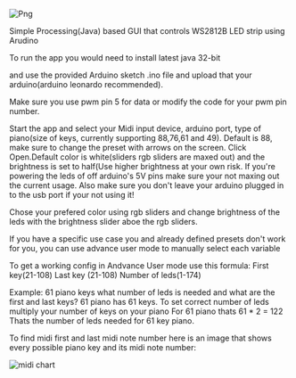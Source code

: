 
![Png](https://user-images.githubusercontent.com/62844718/211154625-e74cb40d-9728-4893-a18b-6ccc0fd25dc3.png)

Simple Processing(Java) based GUI that controls WS2812B LED strip using Arudino

To run the app you would need to install latest java 32-bit 

and use the provided Arduino sketch .ino file and upload that your arduino(arduino leonardo recommended).

Make sure you use pwm pin 5 for data or modify
the code for your pwm pin number.

Start the app and select your Midi input device, arduino port, type of piano(size of keys, currently supporting 88,76,61 and 49). 
Default is 88, make sure to change the preset with arrows on the screen.
Click Open.Default color is white(sliders rgb sliders are maxed out) and the brightness is set to half(Use higher brightness 
at your own risk. If you're powering the leds of off arduino's 5V pins make sure your not maxing out the current usage.
Also make sure you don't leave your arduino plugged in to the usb port if your not using it!

Chose your prefered color using rgb sliders and change brightness of the leds with the brightness slider aboe the rgb sliders.

If you have a specific use case you and already defined presets don't work for you, you 
can use advance user mode to manually select each variable

To get a working config in Andvance User mode use this formula:
First key(21-108)
Last key (21-108)
Number of leds(1-174)

Example: 61 piano keys what number of leds is needed and what are the first and last keys?
61 piano has 61 keys. To set correct number of leds multiply your number of keys on your piano
For 61 piano thats 61 * 2 = 122 Thats the number of leds needed for 61 key piano.

To find midi first and last midi note number here is an image that shows every possible piano key and its midi note number:



![midi chart](https://user-images.githubusercontent.com/62844718/206138883-35bb5a70-2aed-457f-ab51-72d7f7806af9.png)




